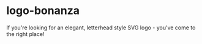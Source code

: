# logo-bonanza
If you're looking for an elegant, letterhead style SVG logo - you've come to the right place!
